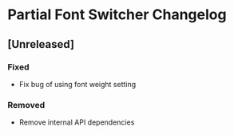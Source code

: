 <!-- Keep a Changelog guide -> https://keepachangelog.com -->

# Partial Font Switcher Changelog

## [Unreleased]
### Fixed
- Fix bug of using font weight setting
### Removed
- Remove internal API dependencies